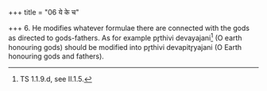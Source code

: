 +++
title = "06 ये के च"

+++
6. He modifies whatever formulae there are connected with the gods as directed to gods-fathers. As for example pr̥thivi devayajani[^2] (O earth honouring gods) should be modified into pr̥thivi devapitr̥yajani (O Earth honouring gods and fathers).  


[^1]: Cf. TB 1.6.9.1. In whatever case the word deva may be in the same case the word devapitr̥ is to be used.  

[^2]: TS 1.1.9.d, see II.1.5.  
